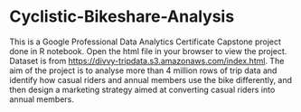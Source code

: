 # Cyclistic-Bikeshare-Analysis

This is a Google Professional Data Analytics Certificate Capstone project done in R notebook. Open the html file in your browser to view the project. Dataset is from https://divvy-tripdata.s3.amazonaws.com/index.html. The aim of the project is to analyse more than 4 million rows of trip data and identify how casual riders and annual members use the bike differently, and then design a marketing strategy aimed at converting casual riders into annual members.



